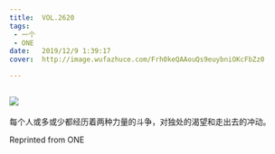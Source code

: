 ```yaml
---
title:	VOL.2620
tags:
 - 一个
 - ONE
date:	2019/12/9 1:39:17
cover:	http://image.wufazhuce.com/Frh0keQAAouQs9euybniOKcFbZz0

---
```

![](http://image.wufazhuce.com/Frh0keQAAouQs9euybniOKcFbZz0)
---

每个人或多或少都经历着两种力量的斗争，对独处的渴望和走出去的冲动。
 
Reprinted from ONE
